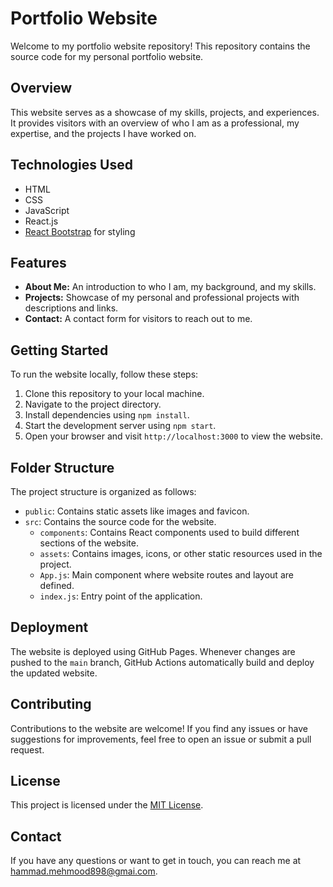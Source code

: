 # Portfolio Website

Welcome to my portfolio website repository! This repository contains the source code for my personal portfolio website.

## Overview

This website serves as a showcase of my skills, projects, and experiences. It provides visitors with an overview of who I am as a professional, my expertise, and the projects I have worked on.

## Technologies Used

- HTML
- CSS
- JavaScript
- React.js
- [React Bootstrap](https://react-bootstrap.github.io/) for styling

## Features

- **About Me:** An introduction to who I am, my background, and my skills.
- **Projects:** Showcase of my personal and professional projects with descriptions and links.
- **Contact:** A contact form for visitors to reach out to me.

## Getting Started

To run the website locally, follow these steps:

1. Clone this repository to your local machine.
2. Navigate to the project directory.
3. Install dependencies using `npm install`.
4. Start the development server using `npm start`.
5. Open your browser and visit `http://localhost:3000` to view the website.

## Folder Structure

The project structure is organized as follows:

- `public`: Contains static assets like images and favicon.
- `src`: Contains the source code for the website.
  - `components`: Contains React components used to build different sections of the website.
  - `assets`: Contains images, icons, or other static resources used in the project.
  - `App.js`: Main component where website routes and layout are defined.
  - `index.js`: Entry point of the application.

## Deployment

The website is deployed using GitHub Pages. Whenever changes are pushed to the `main` branch, GitHub Actions automatically build and deploy the updated website.

## Contributing

Contributions to the website are welcome! If you find any issues or have suggestions for improvements, feel free to open an issue or submit a pull request.

## License

This project is licensed under the [MIT License](LICENSE).

## Contact

If you have any questions or want to get in touch, you can reach me at [hammad.mehmood898@gmai.com](mailto:hammad.mehmood898@gmai.com).

